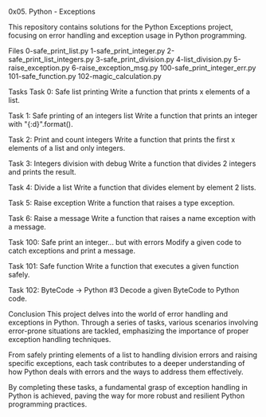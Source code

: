 0x05. Python - Exceptions

This repository contains solutions for the Python Exceptions project, focusing on error handling and exception usage in Python programming.

Files
0-safe_print_list.py
1-safe_print_integer.py
2-safe_print_list_integers.py
3-safe_print_division.py
4-list_division.py
5-raise_exception.py
6-raise_exception_msg.py
100-safe_print_integer_err.py
101-safe_function.py
102-magic_calculation.py

Tasks
Task 0: Safe list printing
Write a function that prints x elements of a list.

Task 1: Safe printing of an integers list
Write a function that prints an integer with "{:d}".format().

Task 2: Print and count integers
Write a function that prints the first x elements of a list and only integers.

Task 3: Integers division with debug
Write a function that divides 2 integers and prints the result.

Task 4: Divide a list
Write a function that divides element by element 2 lists.

Task 5: Raise exception
Write a function that raises a type exception.

Task 6: Raise a message
Write a function that raises a name exception with a message.

Task 100: Safe print an integer... but with errors
Modify a given code to catch exceptions and print a message.

Task 101: Safe function
Write a function that executes a given function safely.

Task 102: ByteCode -> Python #3
Decode a given ByteCode to Python code.

Conclusion
This project delves into the world of error handling and exceptions in Python. Through a series of tasks, various scenarios involving error-prone situations are tackled, emphasizing the importance of proper exception handling techniques.

From safely printing elements of a list to handling division errors and raising specific exceptions, each task contributes to a deeper understanding of how Python deals with errors and the ways to address them effectively.

By completing these tasks, a fundamental grasp of exception handling in Python is achieved, paving the way for more robust and resilient Python programming practices.
